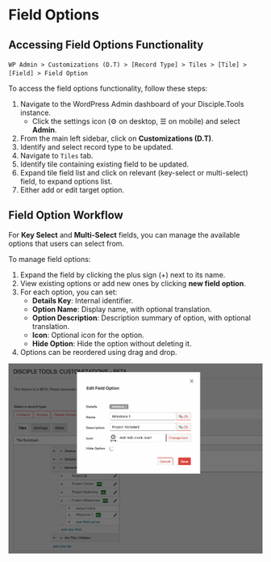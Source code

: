 # Field Options

## Accessing Field Options Functionality

`WP Admin > Customizations (D.T) > [Record Type] > Tiles > [Tile] > [Field] > Field Option`

To access the field options functionality, follow these steps:

1. Navigate to the WordPress Admin dashboard of your Disciple.Tools instance.
   - Click the settings icon (⚙️ on desktop, ☰ on mobile) and select **Admin**.
2. From the main left sidebar, click on **Customizations (D.T)**.
3. Identify and select record type to be updated.
4. Navigate to `Tiles` tab.
5. Identify tile containing existing field to be updated.
6. Expand tile field list and click on relevant (key-select or multi-select) field, to expand options list.
7. Either add or edit target option.

## Field Option Workflow

For **Key Select** and **Multi-Select** fields, you can manage the available options that users can select from.

To manage field options:

1. Expand the field by clicking the plus sign (+) next to its name.
2. View existing options or add new ones by clicking **new field option**.
3. For each option, you can set:
   - **Details Key**: Internal identifier.
   - **Option Name**: Display name, with optional translation.
   - **Option Description**: Description summary of option, with optional translation.
   - **Icon**: Optional icon for the option.
   - **Hide Option**: Hide the option without deleting it.
4. Options can be reordered using drag and drop.

![Field Options Modal](../imgs/fields/field-options-modal.png) 